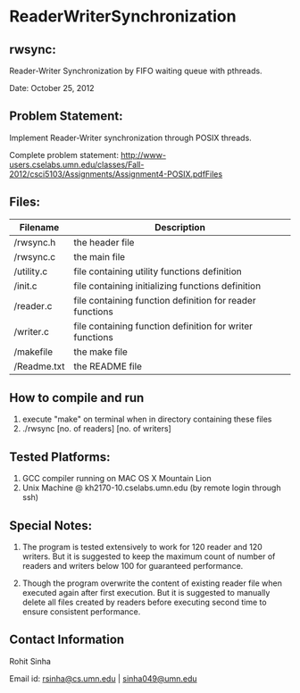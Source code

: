 ReaderWriterSynchronization
===========================

rwsync:
---------
Reader-Writer Synchronization by FIFO waiting queue with pthreads.

Date: October 25, 2012

Problem Statement:
------------------
Implement Reader-Writer synchronization through POSIX threads. 

Complete problem statement: 
http://www-users.cselabs.umn.edu/classes/Fall-2012/csci5103/Assignments/Assignment4-POSIX.pdfFiles

Files:
-----
Filename | Description 
----------|------------
/rwsync.h| the header file
/rwsync.c| the main file
/utility.c| file containing utility functions definition
/init.c| file containing initializing functions definition
/reader.c| file containing function definition for reader functions
/writer.c| file containing function definition for writer functions 
/makefile| the make file
/Readme.txt| the README file

How to compile and run
-----------------------
1. execute "make" on terminal when in directory containing these files
2. ./rwsync [no. of readers] [no. of writers]

Tested Platforms:
------------------
1. GCC compiler running on MAC OS X Mountain Lion 
2. Unix Machine @ kh2170-10.cselabs.umn.edu (by remote login through ssh)

Special Notes:
-------------
1. The program is tested extensively to work for 120 reader and 120 writers. But it is suggested to keep the maximum count of number of readers and writers below 100 for guaranteed performance.

2. Though the program overwrite the content of existing reader file when executed again after first execution. But it is suggested to manually delete all files created by readers before executing second time to ensure consistent performance.

Contact Information
--------------------
Rohit Sinha

Email id: rsinha@cs.umn.edu | sinha049@umn.edu


